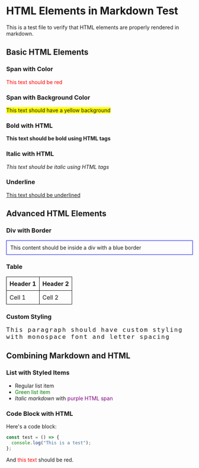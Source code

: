 # HTML Elements in Markdown Test

This is a test file to verify that HTML elements are properly rendered in markdown.

## Basic HTML Elements

### Span with Color
<span style="color:red;">This text should be red</span>

### Span with Background Color
<span style="background-color:yellow;">This text should have a yellow background</span>

### Bold with HTML
<b>This text should be bold using HTML tags</b>

### Italic with HTML
<i>This text should be italic using HTML tags</i>

### Underline
<u>This text should be underlined</u>

## Advanced HTML Elements

### Div with Border
<div style="border: 1px solid blue; padding: 10px; margin: 10px 0;">
This content should be inside a div with a blue border
</div>

### Table
<table style="border-collapse: collapse; width: 100%;">
  <tr>
    <th style="border: 1px solid black; padding: 8px;">Header 1</th>
    <th style="border: 1px solid black; padding: 8px;">Header 2</th>
  </tr>
  <tr>
    <td style="border: 1px solid black; padding: 8px;">Cell 1</td>
    <td style="border: 1px solid black; padding: 8px;">Cell 2</td>
  </tr>
</table>

### Custom Styling
<p style="font-family: monospace; font-size: 16px; letter-spacing: 2px;">
This paragraph should have custom styling with monospace font and letter spacing
</p>

## Combining Markdown and HTML

### List with Styled Items
- Regular list item
- <span style="color:green;">Green list item</span>
- *Italic markdown* with <span style="color:purple;">purple HTML span</span>

### Code Block with HTML
Here's a code block:
```javascript
const test = () => {
  console.log("This is a test");
};
```
And <span style="color:red;">this text</span> should be red.